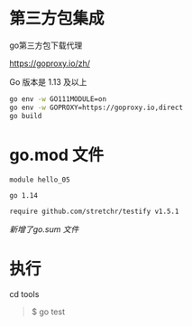 第三方包集成
==========
go第三方包下载代理

https://goproxy.io/zh/

Go 版本是 1.13 及以上

```sh
go env -w GO111MODULE=on
go env -w GOPROXY=https://goproxy.io,direct
go build
```

go.mod 文件
===========

    module hello_05

    go 1.14

    require github.com/stretchr/testify v1.5.1

*新增了go.sum 文件*

执行
===
cd tools
> $ go test
